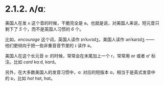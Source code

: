 # 2.1.2. <span class="pho">ʌ</span>/<span class="pho">ɑː</span>

美国人在发 <span class="pho">ʌ</span> 这个音的时候，干脆完全是 <span class="pho">ə</span>。也就是说，对美国人来说，短元音只剩下了 *5* 个，而不是英国人习惯的 *6* 个。

比如，*encourage* 这个词，英国人读作 <span class="pho">ɪnˈkʌrɪdʒ</span><span class="speak-word-inline" data-audio-uk="/audios/encourage-uk.mp3"></span>，美国人读作  <span class="pho">ənˈkərɪdʒ</span>  <span class="speak-word-inline" data-audio-us="/audios/encourage-us.mp3"></span>—— 他们更倾向于把一些非重音音节里的  <span class="pho">ɪ</span> 读作 <span class="pho">ə</span>。

美国人在这个长元音 <span class="pho">ɑː</span> 的时候，常常会在末尾加上一个 <span class="pho">r</span>，常常用 <span class="pho">ɑr</span>  或者 <span class="pho">ɑʳ</span>  标注。比如 *card* <span class="pho alt">kɑːd, kɑrd</span><span class="speak-word-inline" data-audio-uk="/audios/card-uk.mp3" data-audio-us="/audios/card-us.mp3"></span>。

另外，在大多数美国人的发音习惯中，<span class="pho">ɑː</span> 对应的短版本 <span class="pho">ɑ</span>，相当于是英式发音中的 <span class="pho">ɒ</span>，比如 *hot* <span class="pho alt">hɒt, hɑt</span><span class="speak-word-inline" data-audio-uk="/audios/hot-uk.mp3" data-audio-us="/audios/hot-us.mp3"></span>。